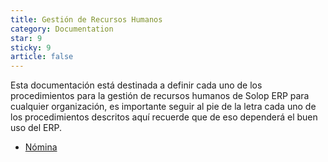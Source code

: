 ```yaml
---
title: Gestión de Recursos Humanos
category: Documentation
star: 9
sticky: 9
article: false
---
```


Esta documentación está destinada a definir cada uno de los procedimientos para la gestión de recursos humanos de Solop ERP para cualquier organización, es importante seguir al pie de la letra cada uno de los procedimientos descritos aquí recuerde que de eso dependerá el buen uso del ERP.

- [Nómina](payroll)
